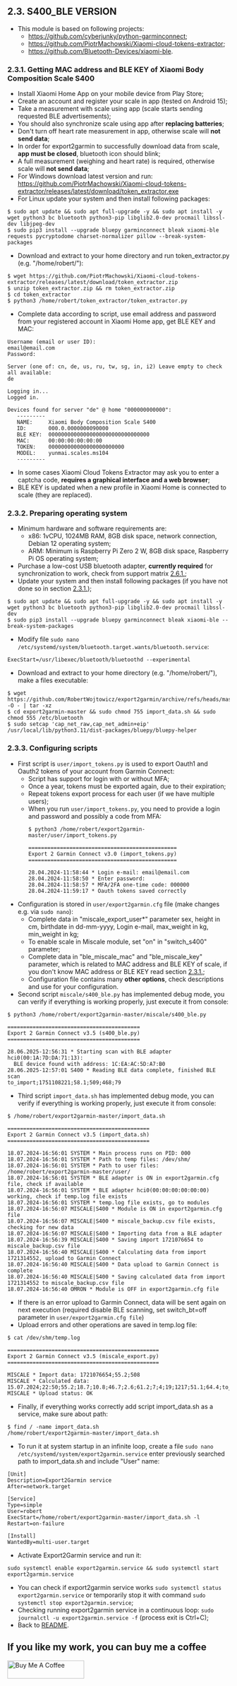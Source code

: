 ## 2.3. S400_BLE VERSION
- This module is based on following projects:
  - https://github.com/cyberjunky/python-garminconnect;
  - https://github.com/PiotrMachowski/Xiaomi-cloud-tokens-extractor;
  - https://github.com/Bluetooth-Devices/xiaomi-ble.

### 2.3.1. Getting MAC address and BLE KEY of Xiaomi Body Composition Scale S400
- Install Xiaomi Home App on your mobile device from Play Store;
- Create an account and register your scale in app (tested on Android 15);
- Take a measurement with scale using app (scale starts sending requested BLE advertisements);
- You should also synchronize scale using app after **replacing batteries**;
- Don't turn off heart rate measurement in app, otherwise scale will **not send data**;
- In order for export2garmin to successfully download data from scale, **app must be closed**, bluetooth icon should blink;
- A full measurement (weighing and heart rate) is required, otherwise scale will **not send data**;
- For Windows download latest version and run: https://github.com/PiotrMachowski/Xiaomi-cloud-tokens-extractor/releases/latest/download/token_extractor.exe
- For Linux update your system and then install following packages:
```
$ sudo apt update && sudo apt full-upgrade -y && sudo apt install -y wget python3 bc bluetooth python3-pip libglib2.0-dev procmail libssl-dev libjpeg-dev
$ sudo pip3 install --upgrade bluepy garminconnect bleak xiaomi-ble requests pycryptodome charset-normalizer pillow --break-system-packages
```
- Download and extract to your home directory and run token_extractor.py (e.g. "/home/robert/"):
```
$ wget https://github.com/PiotrMachowski/Xiaomi-cloud-tokens-extractor/releases/latest/download/token_extractor.zip
$ unzip token_extractor.zip && rm token_extractor.zip
$ cd token_extractor
$ python3 /home/robert/token_extractor/token_extractor.py
```
- Complete data according to script, use email address and password from your registered account in Xiaomi Home app, get BLE KEY and MAC:
```
Username (email or user ID):
email@email.com
Password:

Server (one of: cn, de, us, ru, tw, sg, in, i2) Leave empty to check all available:
de

Logging in...
Logged in.

Devices found for server "de" @ home "000000000000":
   ---------
   NAME:     Xiaomi Body Composition Scale S400
   ID:       000.0.0000000090000
   BLE KEY:  00000000000000000000000000000000
   MAC:      00:00:00:00:00:00
   TOKEN:    000000000000000000000000
   MODEL:    yunmai.scales.ms104
   ---------
```
- In some cases Xiaomi Cloud Tokens Extractor may ask you to enter a captcha code, **requires a graphical interface and a web browser**;
- BLE KEY is updated when a new profile in Xiaomi Home is connected to scale (they are replaced).

### 2.3.2. Preparing operating system
- Minimum hardware and software requirements are:
  - x86: 1vCPU, 1024MB RAM, 8GB disk space, network connection, Debian 12 operating system;
  - ARM: Minimum is Raspberry Pi Zero 2 W, 8GB disk space, Raspberry Pi OS operating system;
- Purchase a low-cost USB bluetooth adapter, **currently required** for synchronization to work, check from support matrix [2.6.1.](https://github.com/RobertWojtowicz/export2garmin/blob/master/manuals/about_BLE.md#261-ble-adapters-support-matrix);
- Update your system and then install following packages (if you have not done so in section [2.3.1.](https://github.com/RobertWojtowicz/export2garmin/blob/master/manuals/S400_BLE.md#231-getting-mac-address-and-ble-key-of-xiaomi-body-composition-scale-s400));
```
$ sudo apt update && sudo apt full-upgrade -y && sudo apt install -y wget python3 bc bluetooth python3-pip libglib2.0-dev procmail libssl-dev
$ sudo pip3 install --upgrade bluepy garminconnect bleak xiaomi-ble --break-system-packages
```
- Modify file `sudo nano /etc/systemd/system/bluetooth.target.wants/bluetooth.service`:
```
ExecStart=/usr/libexec/bluetooth/bluetoothd --experimental
```
- Download and extract to your home directory (e.g. "/home/robert/"), make a files executable:
```
$ wget https://github.com/RobertWojtowicz/export2garmin/archive/refs/heads/master.tar.gz -O - | tar -xz
$ cd export2garmin-master && sudo chmod 755 import_data.sh && sudo chmod 555 /etc/bluetooth
$ sudo setcap 'cap_net_raw,cap_net_admin+eip' /usr/local/lib/python3.11/dist-packages/bluepy/bluepy-helper
```

### 2.3.3. Configuring scripts
- First script is `user/import_tokens.py` is used to export Oauth1 and Oauth2 tokens of your account from Garmin Connect:
  - Script has support for login with or without MFA;
  - Once a year, tokens must be exported again, due to their expiration;
  - Repeat tokens export process for each user (if we have multiple users);
  - When you run `user/import_tokens.py`, you need to provide a login and password and possibly a code from MFA:
	```
	$ python3 /home/robert/export2garmin-master/user/import_tokens.py

	===============================================
	Export 2 Garmin Connect v3.0 (import_tokens.py)
	===============================================

	28.04.2024-11:58:44 * Login e-mail: email@email.com
	28.04.2024-11:58:50 * Enter password:
	28.04.2024-11:58:57 * MFA/2FA one-time code: 000000
	28.04.2024-11:59:17 * Oauth tokens saved correctly
	```
- Configuration is stored in `user/export2garmin.cfg` file (make changes e.g. via `sudo nano`):
  - Complete data in "miscale_export_user*" parameter sex, height in cm, birthdate in dd-mm-yyyy, Login e-mail, max_weight in kg, min_weight in kg;
  - To enable scale in Miscale module, set "on" in "switch_s400" parameter;
  - Complete data in "ble_miscale_mac" and "ble_miscale_key" parameter, which is related to MAC address and BLE KEY of scale, if you don't know MAC address or BLE KEY read section [2.3.1.](https://github.com/RobertWojtowicz/export2garmin/blob/master/manuals/S400_BLE.md#231-getting-mac-address-and-ble-key-of-xiaomi-body-composition-scale-s400);
  - Configuration file contains many **other options**, check descriptions and use for your configuration.
- Second script `miscale/s400_ble.py` has implemented debug mode, you can verify if everything is working properly, just execute it from console:
```
$ python3 /home/robert/export2garmin-master/miscale/s400_ble.py

==========================================
Export 2 Garmin Connect v3.5 (s400_ble.py)
==========================================

28.06.2025-12:56:31 * Starting scan with BLE adapter hci0(00:1A:7D:DA:71:13):
  BLE device found with address: 1C:EA:AC:5D:A7:B0
28.06.2025-12:57:01 S400 * Reading BLE data complete, finished BLE scan
to_import;1751108221;58.1;509;468;79
```
- Third script `import_data.sh` has implemented debug mode, you can verify if everything is working properly, just execute it from console:
```
$ /home/robert/export2garmin-master/import_data.sh

=============================================
Export 2 Garmin Connect v3.5 (import_data.sh)
=============================================

18.07.2024-16:56:01 SYSTEM * Main process runs on PID: 000
18.07.2024-16:56:01 SYSTEM * Path to temp files: /dev/shm/
18.07.2024-16:56:01 SYSTEM * Path to user files: /home/robert/export2garmin-master/user/
18.07.2024-16:56:01 SYSTEM * BLE adapter is ON in export2garmin.cfg file, check if available
18.07.2024-16:56:01 SYSTEM * BLE adapter hci0(00:00:00:00:00:00) working, check if temp.log file exists
18.07.2024-16:56:01 SYSTEM * temp.log file exists, go to modules
18.07.2024-16:56:07 MISCALE|S400 * Module is ON in export2garmin.cfg file
18.07.2024-16:56:07 MISCALE|S400 * miscale_backup.csv file exists, checking for new data
18.07.2024-16:56:07 MISCALE|S400 * Importing data from a BLE adapter
18.07.2024-16:56:39 MISCALE|S400 * Saving import 1721076654 to miscale_backup.csv file
18.07.2024-16:56:40 MISCALE|S400 * Calculating data from import 1721314552, upload to Garmin Connect
18.07.2024-16:56:40 MISCALE|S400 * Data upload to Garmin Connect is complete
18.07.2024-16:56:40 MISCALE|S400 * Saving calculated data from import 1721314552 to miscale_backup.csv file
18.07.2024-16:56:40 OMRON * Module is OFF in export2garmin.cfg file
```
- If there is an error upload to Garmin Connect, data will be sent again on next execution (required disable BLE scanning, set switch_bt=off parameter in ```user/export2garmin.cfg file```)
- Upload errors and other operations are saved in temp.log file:
```
$ cat /dev/shm/temp.log

================================================
Export 2 Garmin Connect v3.5 (miscale_export.py)
================================================

MISCALE * Import data: 1721076654;55.2;508
MISCALE * Calculated data: 15.07.2024;22:50;55.2;18.7;10.8;46.7;2.6;61.2;7;4;19;1217;51.1;64.4;to_gain:6.8;23.4;508;email@email.com;15.07.2024;23:00
MISCALE * Upload status: OK
```
- Finally, if everything works correctly add script import_data.sh as a service, make sure about path:
```
$ find / -name import_data.sh
/home/robert/export2garmin-master/import_data.sh
```
- To run it at system startup in an infinite loop, create a file `sudo nano /etc/systemd/system/export2garmin.service` enter previously searched path to import_data.sh and include "User" name:
```
[Unit]
Description=Export2Garmin service
After=network.target

[Service]
Type=simple
User=robert
ExecStart=/home/robert/export2garmin-master/import_data.sh -l
Restart=on-failure

[Install]
WantedBy=multi-user.target
```
- Activate Export2Garmin service and run it:
```
sudo systemctl enable export2garmin.service && sudo systemctl start export2garmin.service
```
- You can check if export2garmin service works `sudo systemctl status export2garmin.service` or temporarily stop it with command `sudo systemctl stop export2garmin.service`;
- Checking running export2garmin service in a continuous loop: `sudo journalctl -u export2garmin.service -f` (process exit is Ctrl+C);
- Back to [README](https://github.com/RobertWojtowicz/export2garmin/blob/master/README.md).

## If you like my work, you can buy me a coffee
<a href="https://www.buymeacoffee.com/RobertWojtowicz" target="_blank"><img src="https://cdn.buymeacoffee.com/buttons/default-orange.png" alt="Buy Me A Coffee" height="41" width="174"></a>